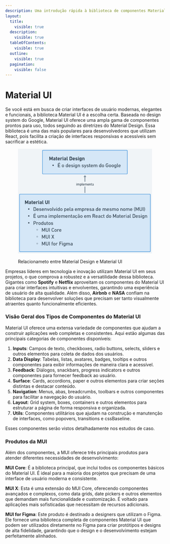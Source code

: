 ```yaml
---
description: Uma introdução rápida à biblioteca de componentes Material UI.
layout:
  title:
    visible: true
  description:
    visible: true
  tableOfContents:
    visible: true
  outline:
    visible: true
  pagination:
    visible: false
---
```


# Material UI

Se você está em busca de criar interfaces de usuário modernas, elegantes e funcionais, a biblioteca Material UI é a escolha certa. Baseada no design system do Google, Material UI oferece uma ampla gama de componentes prontos para uso, todos seguindo as diretrizes do Material Design. Essa biblioteca é uma das mais populares para desenvolvedores que utilizam React, pois facilita a criação de interfaces responsivas e acessíveis sem sacrificar a estética.

<figure><img src="../.gitbook/assets/image.png" alt=""><figcaption><p>Relacionameto entre Material Design e Material UI</p></figcaption></figure>

Empresas líderes em tecnologia e inovação utilizam Material UI em seus projetos, o que comprova a robustez e a versatilidade dessa biblioteca. Gigantes como **Spotify** e **Netflix** aproveitam os componentes do Material UI para criar interfaces intuitivas e envolventes, garantindo uma experiência de usuário de alta qualidade. Além disso, **Airbnb** e **NASA** confiam na biblioteca para desenvolver soluções que precisam ser tanto visualmente atraentes quanto funcionalmente eficientes.

### Visão Geral dos Tipos de Componentes do Material UI

Material UI oferece uma extensa variedade de componentes que ajudam a construir aplicações web completas e consistentes. Aqui estão algumas das principais categorias de componentes disponíveis:

1. **Inputs**: Campos de texto, checkboxes, radio buttons, selects, sliders e outros elementos para coleta de dados dos usuários.
2. **Data Display**: Tabelas, listas, avatares, badges, tooltips e outros componentes para exibir informações de maneira clara e acessível.
3. **Feedback**: Diálogos, snackbars, progress indicators e outros componentes para fornecer feedback ao usuário.
4. **Surface**: Cards, accordions, paper e outros elementos para criar seções distintas e destacar conteúdo.
5. **Navigation**: Menus, abas, breadcrumbs, toolbars e outros componentes para facilitar a navegação do usuário.
6. **Layout**: Grid system, boxes, containers e outros elementos para estruturar a página de forma responsiva e organizada.
7. **Utils**: Componentes utilitários que ajudam na construção e manutenção de interfaces, como popovers, transitions e cssBaseline.

Esses componentes serão vistos detalhadamente nos estudos de caso.

### Produtos da MUI

Além dos componentes, a MUI oferece três principais produtos para atender diferentes necessidades de desenvolvimento:

**MUI Core**: É a biblioteca principal, que inclui todos os componentes básicos do Material UI. É ideal para a maioria dos projetos que precisam de uma interface de usuário moderna e consistente.

**MUI X**: Esta é uma extensão do MUI Core, oferecendo componentes avançados e complexos, como data grids, date pickers e outros elementos que demandam mais funcionalidade e customização. É voltado para aplicações mais sofisticadas que necessitam de recursos adicionais.

**MUI for Figma**: Este produto é destinado a designers que utilizam o Figma. Ele fornece uma biblioteca completa de componentes Material UI que podem ser utilizados diretamente no Figma para criar protótipos e designs de alta fidelidade, garantindo que o design e o desenvolvimento estejam perfeitamente alinhados.
